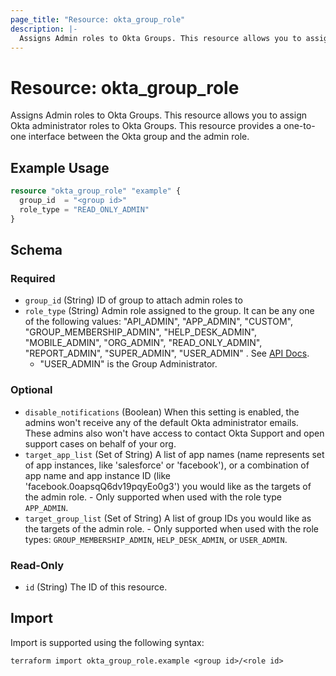 ```yaml
---
page_title: "Resource: okta_group_role"
description: |-
  Assigns Admin roles to Okta Groups. This resource allows you to assign Okta administrator roles to Okta Groups. This resource provides a one-to-one interface between the Okta group and the admin role.
---
```


# Resource: okta_group_role

Assigns Admin roles to Okta Groups. This resource allows you to assign Okta administrator roles to Okta Groups. This resource provides a one-to-one interface between the Okta group and the admin role.

## Example Usage

```terraform
resource "okta_group_role" "example" {
  group_id  = "<group id>"
  role_type = "READ_ONLY_ADMIN"
}
```

<!-- schema generated by tfplugindocs -->
## Schema

### Required

- `group_id` (String) ID of group to attach admin roles to
- `role_type` (String) Admin role assigned to the group. It can be any one of the following values:
	"API_ADMIN",
	"APP_ADMIN",
	"CUSTOM",
	"GROUP_MEMBERSHIP_ADMIN",
	"HELP_DESK_ADMIN",
	"MOBILE_ADMIN",
	"ORG_ADMIN",
	"READ_ONLY_ADMIN",
	"REPORT_ADMIN",
	"SUPER_ADMIN",
	"USER_ADMIN"
	. See [API Docs](https://developer.okta.com/docs/reference/api/roles/#role-types).
	- "USER_ADMIN" is the Group Administrator.

### Optional

- `disable_notifications` (Boolean) When this setting is enabled, the admins won't receive any of the default Okta administrator emails. These admins also won't have access to contact Okta Support and open support cases on behalf of your org.
- `target_app_list` (Set of String) A list of app names (name represents set of app instances, like 'salesforce' or 'facebook'), or a combination of app name and app instance ID (like 'facebook.0oapsqQ6dv19pqyEo0g3') you would like as the targets of the admin role. - Only supported when used with the role type `APP_ADMIN`.
- `target_group_list` (Set of String) A list of group IDs you would like as the targets of the admin role. - Only supported when used with the role types: `GROUP_MEMBERSHIP_ADMIN`, `HELP_DESK_ADMIN`, or `USER_ADMIN`.

### Read-Only

- `id` (String) The ID of this resource.

## Import

Import is supported using the following syntax:

```shell
terraform import okta_group_role.example <group id>/<role id>
```
